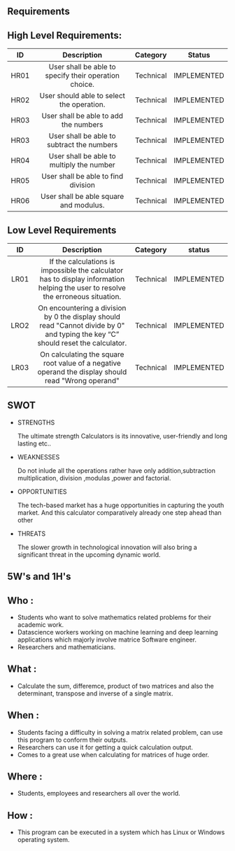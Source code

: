 

## Requirements

## High Level Requirements:
|ID	 | Description                                            |	Category  |	Status      |
|:--:|:------------------------------------------------------:|:---------:|:-----------:|
|HR01|	User shall be able to specify their operation choice.  | Technical |	IMPLEMENTED |
|HR02| User should able to select the operation.              | Technical | IMPLEMENTED |
|HR03|	User shall be able to add the numbers	                 | Technical |	IMPLEMENTED |
|HR03|	User shall be able to subtract the numbers             | Technical |	IMPLEMENTED |
|HR04|	User shall be able to multiply the number              | Technical |	IMPLEMENTED |
|HR05|	User shall be able to find division                    | Technical |	IMPLEMENTED |
|HR06| User shall be able square and modulus.                 | Technical |	IMPLEMENTED |

 

## Low Level Requirements
| ID |    Description                                                                                                                      |Category  | status
|:--:|:-----------------------------------------------------------------------------------------------------------------------------------:|:--------:|:-----------:|
|LR01|     If the calculations is impossible the calculator has to display information helping the user to resolve the erroneous situation.|Technical |IMPLEMENTED
|LRO2|     On encountering a division by 0 the display should read "Cannot divide by 0" and typing the key “C” should reset the calculator.|Technical |IMPLEMENTED                                                                            
|LR03|    On calculating the square root value of a negative operand the display should read "Wrong operand"                               |Technical |IMPLEMENTED


## SWOT
* STRENGTHS

  The ultimate strength Calculators is its innovative, user-friendly and long lasting etc..

* WEAKNESSES

  Do not inlude all the operations rather have only addition,subtraction multiplication, division ,modulas ,power and factorial.

* OPPORTUNITIES

  The tech-based market has a huge opportunities in capturing the youth market. And this calculator comparatively already one step ahead than other

* THREATS

  The slower growth in technological innovation will also bring a significant threat in the upcoming dynamic world.


## 5W's and 1H's
 ## Who :
  * Students who want to solve mathematics related problems for their academic work.
  * Datascience workers working on machine learning and deep learning applications which majorly involve matrice Software engineer.
  * Researchers and mathematicians.

## What :
  * Calculate the sum, differemce, product of two matrices and also the determinant, transpose and inverse of a single matrix.

## When :
  * Students facing a difficulty in solving a matrix related problem, can use this program to conform their outputs.
  * Researchers can use it for getting a quick calculation output.
  * Comes to a great use when calculating for matrices of huge order.

## Where :
 * Students, employees and researchers all over the world.

## How :
 * This program can be executed in a system which has Linux or Windows operating system.
